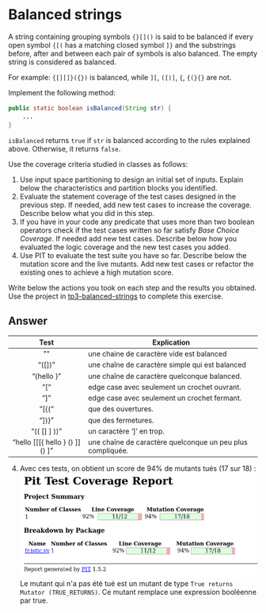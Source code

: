 # Balanced strings

A string containing grouping symbols `{}[]()` is said to be balanced if every open symbol `{[(` has a matching closed symbol `]}` and the substrings before, after and between each pair of symbols is also balanced. The empty string is considered as balanced.

For example: `{[][]}({})` is balanced, while `][`, `([)]`, `{`, `{(}{}` are not.

Implement the following method:

```java
public static boolean isBalanced(String str) {
    ...
}
```

`isBalanced` returns `true` if `str` is balanced according to the rules explained above. Otherwise, it returns `false`.

Use the coverage criteria studied in classes as follows:

1. Use input space partitioning to design an initial set of inputs. Explain below the characteristics and partition blocks you identified.
2. Evaluate the statement coverage of the test cases designed in the previous step. If needed, add new test cases to increase the coverage. Describe below what you did in this step.
3. If you have in your code any predicate that uses more than two boolean operators check if the test cases written so far satisfy *Base Choice Coverage*. If needed add new test cases. Describe below how you evaluated the logic coverage and the new test cases you added.
4. Use PIT to evaluate the test suite you have so far. Describe below the mutation score and the live mutants. Add new test cases or refactor the existing ones to achieve a high mutation score.

Write below the actions you took on each step and the results you obtained.
Use the project in [tp3-balanced-strings](../code/tp3-balanced-strings) to complete this exercise.

## Answer

| Test | Explication |
|:----:|-------------|
|   ""   |   une chaine de caractère vide est balanced    |
|“([])”|  une chaîne de caractère simple qui est balanced|
|   “{hello    }”   | une chaîne de caractère quelconque balanced.|
|   “[“   | edge case avec seulement un crochet ouvrant.|
|   “]”   | edge case avec seulement un crochet fermant.|
|   “[{(“   |  que des ouvertures.|
|   “])}”   |    que des fermetures.|
|   “(( [] ] ))”   | un caractère ‘]’ en trop.|
|“hello [[[{ hello } () ]] () ]”| une chaîne de caractère quelconque un peu plus compliquée.|

4. Avec ces tests, on obtient un score de 94% de mutants tués (17 sur 18) :
    ![alt premiere image](./mutant_tests1.png)
    Le mutant qui n'a pas été tué est un mutant de type `True returns Mutator (TRUE_RETURNS)`.
    Ce mutant remplace une expression booléenne par true.
